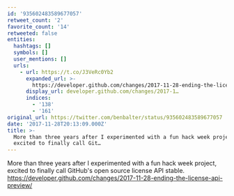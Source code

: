 ```yaml
---
id: '935602483589677057'
retweet_count: '2'
favorite_count: '14'
retweeted: false
entities:
  hashtags: []
  symbols: []
  user_mentions: []
  urls:
    - url: https://t.co/J3VeRc0Yb2
      expanded_url: >-
        https://developer.github.com/changes/2017-11-28-ending-the-license-api-preview/
      display_url: developer.github.com/changes/2017-1…
      indices:
        - '138'
        - '161'
original_url: https://twitter.com/benbalter/status/935602483589677057
date: '2017-11-28T20:13:09.000Z'
title: >-
  More than three years after I experimented with a fun hack week project,
  excited to finally call Git…
---
```


More than three years after I experimented with a fun hack week project, excited to finally call GitHub's open source license API stable. https://developer.github.com/changes/2017-11-28-ending-the-license-api-preview/